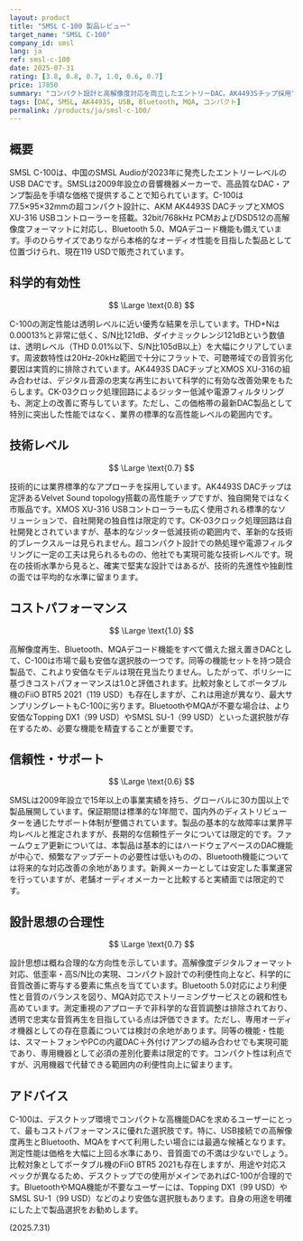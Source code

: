 ```yaml
---
layout: product
title: "SMSL C-100 製品レビュー"
target_name: "SMSL C-100"
company_id: smsl
lang: ja
ref: smsl-c-100
date: 2025-07-31
rating: [3.8, 0.8, 0.7, 1.0, 0.6, 0.7]
price: 17850
summary: "コンパクト設計と高解像度対応を両立したエントリーDAC。AK4493Sチップ採用で優秀な測定性能を実現するも、技術的独自性は限定的。機能性を考慮するとクラス最高のコストパフォーマンスを誇る。"
tags: [DAC, SMSL, AK4493S, USB, Bluetooth, MQA, コンパクト]
permalink: /products/ja/smsl-c-100/
---
```


## 概要

SMSL C-100は、中国のSMSL Audioが2023年に発売したエントリーレベルのUSB DACです。SMSLは2009年設立の音響機器メーカーで、高品質なDAC・アンプ製品を手頃な価格で提供することで知られています。C-100は77.5×95×32mmの超コンパクト設計に、AKM AK4493S DACチップとXMOS XU-316 USBコントローラーを搭載。32bit/768kHz PCMおよびDSD512の高解像度フォーマットに対応し、Bluetooth 5.0、MQAデコード機能も備えています。手のひらサイズでありながら本格的なオーディオ性能を目指した製品として位置づけられ、現在119 USDで販売されています。

## 科学的有効性

$$ \Large \text{0.8} $$

C-100の測定性能は透明レベルに近い優秀な結果を示しています。THD+Nは0.00013%と非常に低く、S/N比121dB、ダイナミックレンジ121dBという数値は、透明レベル（THD 0.01%以下、S/N比105dB以上）を大幅にクリアしています。周波数特性は20Hz-20kHz範囲で十分にフラットで、可聴帯域での音質劣化要因は実質的に排除されています。AK4493S DACチップとXMOS XU-316の組み合わせは、デジタル音源の忠実な再生において科学的に有効な改善効果をもたらします。CK-03クロック処理回路によるジッター低減や電源フィルタリングも、測定上の改善に寄与しています。ただし、この価格帯の最新DAC製品として特別に突出した性能ではなく、業界の標準的な高性能レベルの範囲内です。

## 技術レベル

$$ \Large \text{0.7} $$

技術的には業界標準的なアプローチを採用しています。AK4493S DACチップは定評あるVelvet Sound topology搭載の高性能チップですが、独自開発ではなく市販品です。XMOS XU-316 USBコントローラーも広く使用される標準的なソリューションで、自社開発の独自性は限定的です。CK-03クロック処理回路は自社開発とされていますが、基本的なジッター低減技術の範囲内で、革新的な技術的ブレークスルーは見られません。超コンパクト設計での熱処理や電源フィルタリングに一定の工夫は見られるものの、他社でも実現可能な技術レベルです。現在の技術水準から見ると、確実で堅実な設計ではあるが、技術的先進性や独創性の面では平均的な水準に留まります。

## コストパフォーマンス

$$ \Large \text{1.0} $$

高解像度再生、Bluetooth、MQAデコード機能をすべて備えた据え置きDACとして、C-100は市場で最も安価な選択肢の一つです。同等の機能セットを持つ競合製品で、これより安価なモデルは現在見当たりません。したがって、ポリシーに基づきコストパフォーマンスは1.0と評価されます。比較対象としてポータブル機のFiiO BTR5 2021（119 USD）も存在しますが、これは用途が異なり、最大サンプリングレートもC-100に劣ります。BluetoothやMQAが不要な場合は、より安価なTopping DX1（99 USD）やSMSL SU-1（99 USD）といった選択肢が存在するため、必要な機能を精査することが重要です。

## 信頼性・サポート

$$ \Large \text{0.6} $$

SMSLは2009年設立で15年以上の事業実績を持ち、グローバルに30カ国以上で製品展開しています。保証期間は標準的な1年間で、国内外のディストリビューターを通じたサポート体制が整備されています。製品の基本的な故障率は業界平均レベルと推定されますが、長期的な信頼性データについては限定的です。ファームウェア更新については、本製品は基本的にはハードウェアベースのDAC機能が中心で、頻繁なアップデートの必要性は低いものの、Bluetooth機能については将来的な対応改善の余地があります。新興メーカーとしては安定した事業運営を行っていますが、老舗オーディオメーカーと比較すると実績面では限定的です。

## 設計思想の合理性

$$ \Large \text{0.7} $$

設計思想は概ね合理的な方向性を示しています。高解像度デジタルフォーマット対応、低歪率・高S/N比の実現、コンパクト設計での利便性向上など、科学的に音質改善に寄与する要素に焦点を当てています。Bluetooth 5.0対応により利便性と音質のバランスを図り、MQA対応でストリーミングサービスとの親和性も高めています。測定重視のアプローチで非科学的な音質調整は排除されており、透明で忠実な音質再生を目指している点は評価できます。ただし、専用オーディオ機器としての存在意義については検討の余地があります。同等の機能・性能は、スマートフォンやPCの内蔵DAC＋外付けアンプの組み合わせでも実現可能であり、専用機器として必須の差別化要素は限定的です。コンパクト性は利点ですが、汎用機器で代替できる範囲内の利便性向上に留まります。

## アドバイス

C-100は、デスクトップ環境でコンパクトな高機能DACを求めるユーザーにとって、最もコストパフォーマンスに優れた選択肢です。特に、USB接続での高解像度再生とBluetooth、MQAをすべて利用したい場合には最適な候補となります。測定性能は価格を大幅に上回る水準にあり、音質面での不満は少ないでしょう。比較対象としてポータブル機のFiiO BTR5 2021も存在しますが、用途や対応スペックが異なるため、デスクトップでの使用がメインであればC-100が合理的です。BluetoothやMQA機能が不要なユーザーには、Topping DX1（99 USD）やSMSL SU-1（99 USD）などのより安価な選択肢もあります。自身の用途を明確にした上で製品選択をお勧めします。

(2025.7.31)
